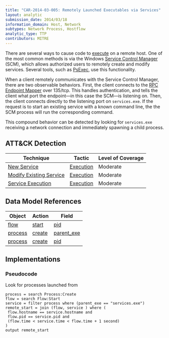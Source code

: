 ```yaml
---
title: "CAR-2014-03-005: Remotely Launched Executables via Services"
layout: analytic
submission_date: 2014/03/18
information_domain: Host, Network
subtypes: Network Process, Hostflow
analytic_type: TTP
contributors: MITRE
---
```


There are several ways to cause code to [execute](https://attack.mitre.org/tactics/TA0002) on a remote host. One of the most common methods is via the Windows [Service Control Manager](https://en.wikipedia.org/wiki/Service_Control_Manager) (SCM), which allows authorized users to remotely create and modify services. Several tools, such as [PsExec](https://attack.mitre.org/software/S0029), use this functionality. 

When a client remotely communicates with the Service Control Manager, there are two observable behaviors. First, the client connects to the [RPC Endpoint Mapper](CAR-2014-05-001) over 135/tcp. This handles authentication, and tells the client what port the endpoint—in this case the SCM—is listening on. Then, the client connects directly to the listening port on `services.exe`. If the request is to start an existing service with a known command line, the the SCM process will run the corresponding command.

This compound behavior can be detected by looking for `services.exe` receiving a network connection and immediately spawning a child process.

## ATT&CK Detection

|Technique |Tactic |Level of Coverage |
|---|---|---|
|[New Service](https://attack.mitre.org/techniques/T1050/)|[Execution](https://attack.mitre.org/tactics/TA0002/)|Moderate|
|[Modify Existing Service](https://attack.mitre.org/techniques/T1031/)|[Execution](https://attack.mitre.org/tactics/TA0002/)|Moderate|
|[Service Execution](https://attack.mitre.org/techniques/T1035/)|[Execution](https://attack.mitre.org/tactics/TA0002/)|Moderate|

## Data Model References

|Object|Action|Field|
|---|---|---|
|[flow](../data_model/flow) | [start](../data_model/flow#start) | [pid](../data_model/flow#pid) |
|[process](../data_model/process) | [create](../data_model/process#create) | [parent_exe](../data_model/process#parent_exe) |
|[process](../data_model/process) | [create](../data_model/process#create) | [pid](../data_model/process#pid) |


## Implementations

### Pseudocode

Look for processes launched from 

```
process = search Process:Create
flow = search Flow:Start
service = filter process where (parent_exe == "services.exe")
remote_start = join (flow, service ) where (
 flow.hostname == service.hostname and
 flow.pid == service.pid and
 (flow.time < service.time < flow.time + 1 second)
)
output remote_start
```

